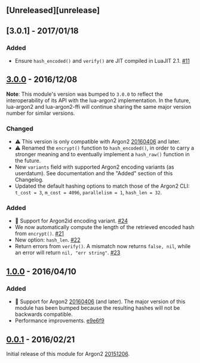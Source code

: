 ## [Unreleased][unrelease]

## [3.0.1] - 2017/01/18

### Added

- Ensure `hash_encoded()` and `verify()` are JIT compiled in LuaJIT 2.1.
  [#11](https://github.com/thibaultcha/lua-argon2-ffi/pull/11)

## [3.0.0] - 2016/12/08

**Note**: This module's version was bumped to `3.0.0` to reflect the
interoperability of its API with the lua-argon2 implementation. In the future,
lua-argon2 and lua-argon2-ffi will continue sharing the same major version number
for similar versions.

### Changed

- :warning: This version is only compatible with Argon2
  [20160406](https://github.com/P-H-C/phc-winner-argon2/releases/tag/20160406)
  and later.
- :warning: Renamed the `encrypt()` function to `hash_encoded()`, in order to
  carry a stronger meaning and to eventually implement a `hash_raw()` function
  in the future.
- New `variants` field with supported Argon2 encoding variants (as userdatum).
  See documentation and the "Added" section of this Changelog.
- Updated the default hashing options to match those of the Argon2 CLI:
  `t_cost = 3`, `m_cost = 4096`, `parallelism = 1`, `hash_len = 32`.

### Added

- :stars: Support for Argon2id encoding variant.
  [#24](https://github.com/thibaultcha/lua-argon2/pull/24)
- We now automatically compute the length of the retrieved encoded hash from
  `encrypt()`. [#21](https://github.com/thibaultcha/lua-argon2/pull/21)
- New option: `hash_len`.
  [#22](https://github.com/thibaultcha/lua-argon2/pull/22)
- Return errors from `verify()`. A mismatch now returns `false, nil`, while an
  error will return `nil, "err string"`.
  [#23](https://github.com/thibaultcha/lua-argon2/pull/23)

## [1.0.0] - 2016/04/10

### Added

- :stars: Support for Argon2
  [20160406](https://github.com/P-H-C/phc-winner-argon2/releases/tag/20160406)
  (and later). The major version of this module has been bumped because the
  resulting hashes will not be backwards compatible.
- Performance improvements.
  [e9e6f9](https://github.com/thibaultcha/lua-argon2-ffi/commit/e9e6f9a609f40f9f26834364e05d701fbc0f9780)

## [0.0.1] - 2016/02/21

Initial release of this module for Argon2
[20151206](https://github.com/P-H-C/phc-winner-argon2/releases/tag/20151206).

[unreleased]: https://github.com/thibaultcha/lua-argon2-ffi/compare/3.0.0...master
[3.0.0]: https://github.com/thibaultcha/lua-argon2-ffi/compare/1.0.0...3.0.0
[1.0.0]: https://github.com/thibaultcha/lua-argon2-ffi/compare/0.0.1...1.0.0
[0.0.1]: https://github.com/thibaultcha/lua-argon2-ffi/compare/a2f94a08ec34bdd570ff707f5e2bebf87a60ba62...0.0.1
